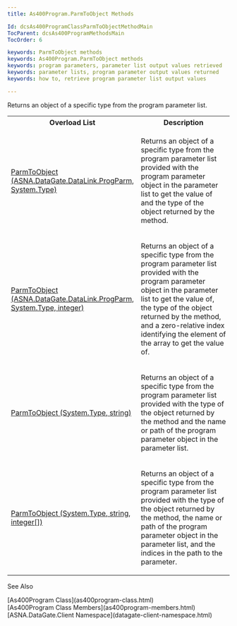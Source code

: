 ```yaml
---
title: As400Program.ParmToObject Methods

Id: dcsAs400ProgramClassParmToObjectMethodMain
TocParent: dcsAs400ProgramMethodsMain
TocOrder: 6

keywords: ParmToObject methods
keywords: As400Program.ParmToObject methods
keywords: program parameters, parameter list output values retrieved
keywords: parameter lists, program parameter output values returned
keywords: how to, retrieve program parameter list output values

---
```


Returns an object of a specific type from the program parameter list.
<table class="dtTABLE" id="Table5" x-use-null-cells="x-use-null-cells" style="border-spacing: 0px;     x-cell-content-align: Top" cellspacing="0">
          <colgroup span="1">
            <col span="1" style="WIDTH: 50%" />
            <col span="1" style="WIDTH: 50%" />
          </colgroup>
          <tr>
            <th colspan="1" rowspan="1">
							Overload List
						</th>
            <th colspan="1" rowspan="1">
							Description</th>
          </tr>
          <tr>
            <td colspan="1" rowspan="1">

[ParmToObject (ASNA.DataGate.DataLink.ProgParm, System.Type)](as400program-class-parm-to_object-method3.html) 
</td>
            <td colspan="1" rowspan="1">

Returns an object of a specific type from the program parameter list provided with the program parameter object in the parameter list to get the value of and the type of the object returned by the method.
</td>
          </tr>
          <tr>
            <td colspan="1" rowspan="1">

[ParmToObject (ASNA.DataGate.DataLink.ProgParm, System.Type, integer)](as400program-class-parm-to_object-method1.html) 
</td>
            <td colspan="1" rowspan="1">

Returns an object of a specific type from the program parameter list provided with the program parameter object in the parameter list to get the value of, the type of the object returned by the method, and a zero-relative index identifying the element of the array to get the value of.
</td>
          </tr>
          <tr>
            <td colspan="1" rowspan="1">

[ParmToObject (System.Type, string)](as400program-class-parm-to_object-method4.html) 
</td>
            <td colspan="1" rowspan="1">

Returns an object of a specific type from the program parameter list provided with the type of the object returned by the method and the name or path of the program parameter object in the parameter list.
</td>
          </tr>
          <tr>
            <td colspan="1" rowspan="1">

[ParmToObject (System.Type, string, integer[])](as400program-class-parm-to_object-method2.html) 
</td>
            <td colspan="1" rowspan="1">

Returns an object of a specific type from the program parameter list provided with the type of the object returned by the method, the name or path of the program parameter object in the parameter list, and the indices in the path to the parameter.
</td>
          </tr>
</table>

See Also

<dl />
      [As400Program Class](as400program-class.html)
      <br />
      [As400Program Class Members](as400program-members.html)
      <br />
      [ASNA.DataGate.Client Namespace](datagate-client-namespace.html)


